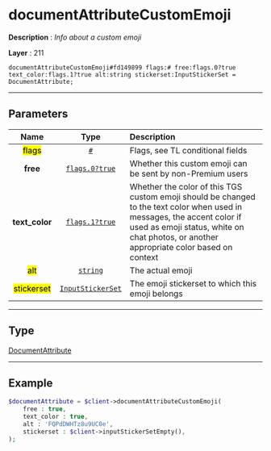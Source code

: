 # documentAttributeCustomEmoji

**Description** : *Info about a custom emoji*

**Layer** : 211

```tl
documentAttributeCustomEmoji#fd149899 flags:# free:flags.0?true text_color:flags.1?true alt:string stickerset:InputStickerSet = DocumentAttribute;
```

---

## Parameters

| Name | Type | Description |
| :---: | :---: | :--- |
| <mark>flags</mark> | [`#`](type/#) | Flags, see TL conditional fields |
| **free** | [`flags.0?true`](type/true) | Whether this custom emoji can be sent by non-Premium users |
| **text_color** | [`flags.1?true`](type/true) | Whether the color of this TGS custom emoji should be changed to the text color when used in messages, the accent color if used as emoji status, white on chat photos, or another appropriate color based on context |
| <mark>alt</mark> | [`string`](type/string) | The actual emoji |
| <mark>stickerset</mark> | [`InputStickerSet`](type/InputStickerSet) | The emoji stickerset to which this emoji belongs |

---

## Type

[DocumentAttribute](type/DocumentAttribute)

---

## Example

```php
$documentAttribute = $client->documentAttributeCustomEmoji(
	free : true,
	text_color : true,
	alt : 'FQPdDWHTz8u9UC0e',
	stickerset : $client->inputStickerSetEmpty(),
);
```